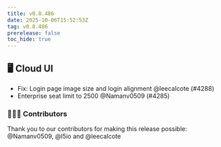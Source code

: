 ```yaml
---
title: v0.8.486
date: 2025-10-06T15:52:53Z
tag: v0.8.486
prerelease: false
toc_hide: true
---
```


## 🖥 Cloud UI

- Fix: Login page image size and login alignment @leecalcote (#4288)
- Enterprise seat limit to 2500 @Namanv0509 (#4285)

### 👨🏽‍💻 Contributors

Thank you to our contributors for making this release possible:
@Namanv0509, @l5io and @leecalcote

